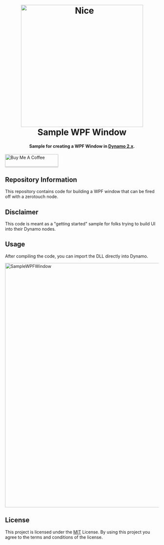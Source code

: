<h1 align="center">
  <br>
  <img src="https://github.com/johnpierson/DynamoSampleWPFWindow/blob/master/resources/giphy.gif" alt="Nice" width="400">
  <br>
  Sample WPF Window
  <br>

</h1>
<h4 align="center">Sample for creating a WPF Window in <a href="http://dynamobim.org/" target="_blank">Dynamo 2.x</a>.</h4>

<a href="https://www.buymeacoffee.com/j0hnp" target="_blank"><img src="https://www.buymeacoffee.com/assets/img/custom_images/orange_img.png" alt="Buy Me A Coffee" style="height: 41px !important;width: 174px !important;box-shadow: 0px 3px 2px 0px rgba(190, 190, 190, 0.5) !important;-webkit-box-shadow: 0px 3px 2px 0px rgba(190, 190, 190, 0.5) !important;" ></a>

## Repository Information
This repository contains code for building a WPF window that can be fired off with a zerotouch node.

## Disclaimer
This code is meant as a "getting started" sample for folks trying to build UI into their Dynamo nodes.

## Usage
After compiling the code, you can import the DLL directly into Dynamo.

<img src="https://github.com/johnpierson/DynamoSampleWPFWindow/blob/master/resources/usage.gif" alt="SampleWPFWindow" width="800">

## License
This project is licensed under the [MIT](https://github.com/johnpierson/DynamoSampleWPFWindow/blob/master/LICENSE) License. By using this project you agree to the terms and conditions of the license.
